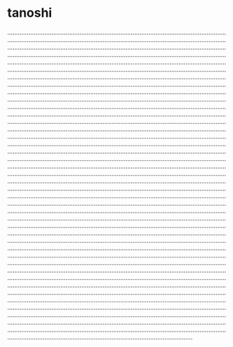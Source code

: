 # tanoshi
.....................................................................................................................................................................................................................................................................................................................................................................................................................................................................................................................................................................................................................................................................................................................................................................................................................................................................................................................................................................................................................................................................................................................................................................................................................................................................................................................................................................................................................................................................................................................................................................................................................................................................................................................................................................................................................................................................................................................................................................................................................................................................................................................................................................................................................................................................................................................................................................................................................................................................................................................................................................................................................................................................................................................................................................................................................................................................................................................................................................................................................................................................................................................................................................................................................................................................................................................................................................................................................................................................................................................................................................................................................................................................................................................................................................................................................................................................................................................................................................................................................................................................................................................................................................................................................................................................................................................................................................................................................................................................................................................................................................................................................................................................................................................................................................................................................................................................................................................................................................................................................................................................................................................................................................................................................................................................................................................................................................................................